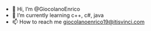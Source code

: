 - 👋 Hi, I’m @GiocolanoEnrico
- 🌱 I’m currently learning c++, c#, java
- 📫 How to reach me giocolanoenrico19@itisvinci.com

<!---
GiocolanoEnrico/GiocolanoEnrico is a ✨ special ✨ repository because its `README.md` (this file) appears on your GitHub profile.
You can click the Preview link to take a look at your changes.
--->
